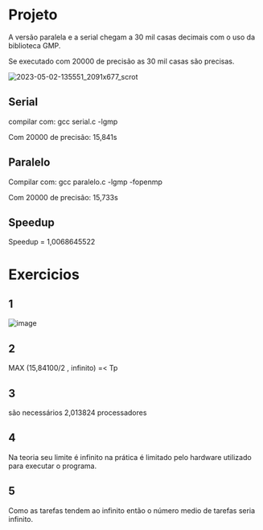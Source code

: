 # Projeto

A versão paralela e a serial chegam a 30 mil casas decimais com o uso da biblioteca GMP.

Se executado com 20000 de precisão as 30 mil casas são precisas.

![2023-05-02-135551_2091x677_scrot](https://user-images.githubusercontent.com/84486266/235746762-82b16b8c-2918-4d94-af53-28ca9d565763.png)

## Serial
compilar com: gcc serial.c -lgmp

Com 20000 de precisão: 15,841s

## Paralelo
Compilar com: gcc paralelo.c -lgmp -fopenmp

Com 20000 de precisão: 15,733s

## Speedup

Speedup = 1,0068645522

# Exercicios

## 1

![image](https://github.com/lucastso10/proj-compu-paralela/assets/84486266/05da33b8-10f5-4b60-b03b-8d15fe75280d)

## 2

MAX (15,84100/2 , infinito) =< Tp 

## 3

são necessários 2,013824 processadores

## 4

Na teoria seu limite é infinito na prática é limitado pelo hardware utilizado para executar o programa.

## 5

Como as tarefas tendem ao infinito então o número medio de tarefas seria infinito.
